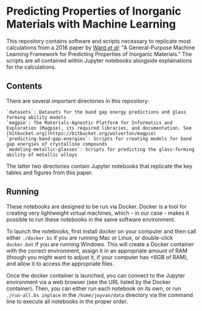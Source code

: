 # Predicting Properties of Inorganic Materials with Machine Learning

This repository contains software and scripts necessary to replicate most calculations from a 2016 paper by [Ward *et al*](https://www.nature.com/articles/npjcompumats201628): "A General-Purpose Machine Learning Framework for Predicting Properties of Inorganic Materials." 
The scripts are all contained within Jupyter notebooks alongside explainations for the calculations. 

## Contents

There are several important directories in this repository:

    `datasets`: Datasets for the band gap energy predictions and glass forming ability models
    `magpie`: The Materials-Agnostic Platform for Informatics and Exploration (Magpie), its required libraries, and documentation. See [bitbucket.org](https://bitbucket.org/wolverton/magpie)
    `predicting-band-gap-energies`: Scripts for creating models for band gap energies of crystalline compounds
    `modeling-metallic-glasses`: Scripts for predicting the glass-forming ability of metallic alloys
    
The latter two directories contain Jupyter notebooks that replicate the key tables and figures from this paper.

## Running

These notebooks are designed to be run via Docker. 
Docker is a tool for creating very lightweight virtual machines, which - in our case - makes it possible to run these notebooks in the same software environment.

To launch the notebooks, first install docker on your computer and then call either `./docker.bs` if you are running Mac or Linux, or double-click `docker.bat` if you are running Windows. 
This will create a Docker container with the correct environment, assign it in an appropriate amount of RAM (though you might want to adjust it, if your computer has <6GB of RAM), and allow it to access the appropriate files.

Once the docker container is launched, you can connect to the Jupyter environment via a web browser (see the URL listed by the Docker container). 
Then, you can either run each notebook on its own, or run `./run-all.bs inplace` in the `/home/joyvan/data` directory via the command line to execute all notebooks in the proper order.
